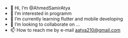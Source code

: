 - 👋 Hi, I’m @AhmedSamirAtya
- 👀 I’m interested in programm
- 🌱 I’m currently learning flutter and mobile developing
- 💞️ I’m looking to collaborate on ...
- 📫 How to reach me by e-mail aatya210@gmail.com

<!---
AhmedSamirAtya/AhmedSamirAtya is a ✨ special ✨ repository because its `README.md` (this file) appears on your GitHub profile.
You can click the Preview link to take a look at your changes.
--->
